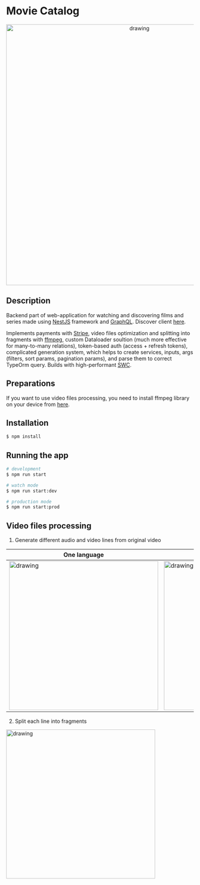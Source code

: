 # Movie Catalog

<div align="center"><img src="https://github.com/user-attachments/assets/7344ce47-d473-482f-bf56-3981ff893b87" alt="drawing" style="height:700px;"/></div>

## Description

Backend part of web-application for watching and discovering films and series made using [NestJS](https://nestjs.com/) framework and [GraphQL](https://graphql.org/).
Discover client [here](https://github.com/AshedFox/movie-catalog-client).


Implements payments with [Stripe](https://stripe.com/), video files optimization and splitting into fragments with [ffmpeg](https://www.ffmpeg.org/), custom Dataloader soultion (much more effective for many-to-many relations), token-based auth (access + refresh tokens), complicated generation system, which helps to create services, inputs, args (filters, sort params, pagination params), and parse them to correct TypeOrm query.
Builds with high-performant [SWC](https://swc.rs/).

## Preparations

If you want to use video files processing, you need to install ffmpeg library on your device from [here](https://www.ffmpeg.org/download.html).

## Installation

```bash
$ npm install
```

## Running the app

```bash
# development
$ npm run start

# watch mode
$ npm run start:dev

# production mode
$ npm run start:prod
```

## Video files processing

1. Generate different audio and video lines from original video
   
  | One language  |  Multiple languages  |
  |---|---|
  | <img src="https://github.com/user-attachments/assets/67488f2a-2b7d-4be6-b7fb-8d8f2135be11" alt="drawing" style="height:400px;"/> | <img src="https://github.com/user-attachments/assets/d967b013-cc91-4dbb-a5b1-6e9c36a2836a" alt="drawing" style="height:400px;"/> |

2. Split each line into fragments
<img src="https://github.com/user-attachments/assets/90ce0ae9-6d10-4bee-aadd-7375ce5c83dc" alt="drawing" style="height:400px;"/>
